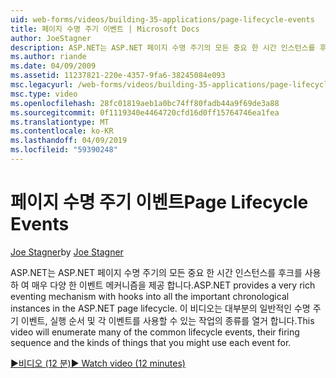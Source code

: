 ```yaml
---
uid: web-forms/videos/building-35-applications/page-lifecycle-events
title: 페이지 수명 주기 이벤트 | Microsoft Docs
author: JoeStagner
description: ASP.NET는 ASP.NET 페이지 수명 주기의 모든 중요 한 시간 인스턴스를 후크를 사용 하 여 매우 다양 한 이벤트 메커니즘을 제공 합니다. 이 동영상 열거 하는 중...
ms.author: riande
ms.date: 04/09/2009
ms.assetid: 11237821-220e-4357-9fa6-38245084e093
msc.legacyurl: /web-forms/videos/building-35-applications/page-lifecycle-events
msc.type: video
ms.openlocfilehash: 28fc01819aeb1a0bc74ff80fadb44a9f69de3a88
ms.sourcegitcommit: 0f1119340e4464720cfd16d0ff15764746ea1fea
ms.translationtype: MT
ms.contentlocale: ko-KR
ms.lasthandoff: 04/09/2019
ms.locfileid: "59390248"
---
```

# <a name="page-lifecycle-events"></a><span data-ttu-id="891e3-104">페이지 수명 주기 이벤트</span><span class="sxs-lookup"><span data-stu-id="891e3-104">Page Lifecycle Events</span></span>

<span data-ttu-id="891e3-105">[Joe Stagner](https://github.com/JoeStagner)</span><span class="sxs-lookup"><span data-stu-id="891e3-105">by [Joe Stagner](https://github.com/JoeStagner)</span></span>

<span data-ttu-id="891e3-106">ASP.NET는 ASP.NET 페이지 수명 주기의 모든 중요 한 시간 인스턴스를 후크를 사용 하 여 매우 다양 한 이벤트 메커니즘을 제공 합니다.</span><span class="sxs-lookup"><span data-stu-id="891e3-106">ASP.NET provides a very rich eventing mechanism with hooks into all the important chronological instances in the ASP.NET page lifecycle.</span></span> <span data-ttu-id="891e3-107">이 비디오는 대부분의 일반적인 수명 주기 이벤트, 실행 순서 및 각 이벤트를 사용할 수 있는 작업의 종류를 열거 합니다.</span><span class="sxs-lookup"><span data-stu-id="891e3-107">This video will enumerate many of the common lifecycle events, their firing sequence and the kinds of things that you might use each event for.</span></span>

[<span data-ttu-id="891e3-108">&#9654;비디오 (12 분)</span><span class="sxs-lookup"><span data-stu-id="891e3-108">&#9654; Watch video (12 minutes)</span></span>](https://channel9.msdn.com/Blogs/ASP-NET-Site-Videos/page-lifecycle-events)
